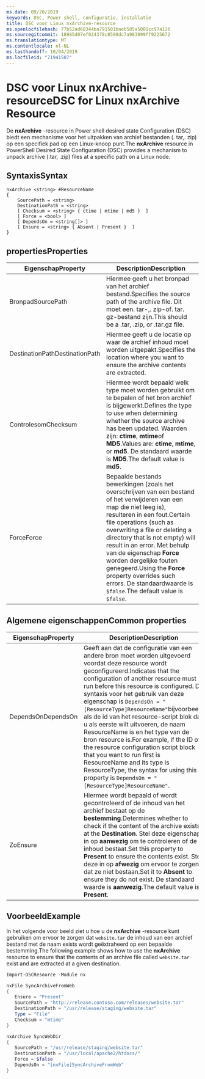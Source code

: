 ```yaml
---
ms.date: 09/20/2019
keywords: DSC, Power shell, configuratie, installatie
title: DSC voor Linux nxArchive-resource
ms.openlocfilehash: 77b52ad68344ba791501baeb585a5001cc97a126
ms.sourcegitcommit: 18985d07ef024378c8590dc7a983099ff9225672
ms.translationtype: MT
ms.contentlocale: nl-NL
ms.lasthandoff: 10/04/2019
ms.locfileid: "71941507"
---
```

# <a name="dsc-for-linux-nxarchive-resource"></a><span data-ttu-id="68d30-103">DSC voor Linux nxArchive-resource</span><span class="sxs-lookup"><span data-stu-id="68d30-103">DSC for Linux nxArchive Resource</span></span>

<span data-ttu-id="68d30-104">De **nxArchive** -resource in Power shell desired state Configuration (DSC) biedt een mechanisme voor het uitpakken van archief bestanden (. tar,. zip) op een specifiek pad op een Linux-knoop punt.</span><span class="sxs-lookup"><span data-stu-id="68d30-104">The **nxArchive** resource in PowerShell Desired State Configuration (DSC) provides a mechanism to unpack archive (.tar, .zip) files at a specific path on a Linux node.</span></span>

## <a name="syntax"></a><span data-ttu-id="68d30-105">Syntaxis</span><span class="sxs-lookup"><span data-stu-id="68d30-105">Syntax</span></span>

```Syntax
nxArchive <string> #ResourceName
{
    SourcePath = <string>
    DestinationPath = <string>
    [ Checksum = <string> { ctime | mtime | md5 }  ]
    [ Force = <bool> ]
    [ DependsOn = <string[]> ]
    [ Ensure = <string> { Absent | Present }  ]
}
```

## <a name="properties"></a><span data-ttu-id="68d30-106">properties</span><span class="sxs-lookup"><span data-stu-id="68d30-106">Properties</span></span>

|<span data-ttu-id="68d30-107">Eigenschap</span><span class="sxs-lookup"><span data-stu-id="68d30-107">Property</span></span> |<span data-ttu-id="68d30-108">Description</span><span class="sxs-lookup"><span data-stu-id="68d30-108">Description</span></span> |
|---|---|
|<span data-ttu-id="68d30-109">Bronpad</span><span class="sxs-lookup"><span data-stu-id="68d30-109">SourcePath</span></span> |<span data-ttu-id="68d30-110">Hiermee geeft u het bronpad van het archief bestand.</span><span class="sxs-lookup"><span data-stu-id="68d30-110">Specifies the source path of the archive file.</span></span> <span data-ttu-id="68d30-111">Dit moet een. tar-,. zip-of. tar. gz-bestand zijn.</span><span class="sxs-lookup"><span data-stu-id="68d30-111">This should be a .tar, .zip, or .tar.gz file.</span></span> |
|<span data-ttu-id="68d30-112">DestinationPath</span><span class="sxs-lookup"><span data-stu-id="68d30-112">DestinationPath</span></span> |<span data-ttu-id="68d30-113">Hiermee geeft u de locatie op waar de archief inhoud moet worden uitgepakt.</span><span class="sxs-lookup"><span data-stu-id="68d30-113">Specifies the location where you want to ensure the archive contents are extracted.</span></span> |
|<span data-ttu-id="68d30-114">Controlesom</span><span class="sxs-lookup"><span data-stu-id="68d30-114">Checksum</span></span> |<span data-ttu-id="68d30-115">Hiermee wordt bepaald welk type moet worden gebruikt om te bepalen of het bron archief is bijgewerkt.</span><span class="sxs-lookup"><span data-stu-id="68d30-115">Defines the type to use when determining whether the source archive has been updated.</span></span> <span data-ttu-id="68d30-116">Waarden zijn: **ctime**, **mtime**of **MD5**.</span><span class="sxs-lookup"><span data-stu-id="68d30-116">Values are: **ctime**, **mtime**, or **md5**.</span></span> <span data-ttu-id="68d30-117">De standaard waarde is **MD5**.</span><span class="sxs-lookup"><span data-stu-id="68d30-117">The default value is **md5**.</span></span> |
|<span data-ttu-id="68d30-118">Force</span><span class="sxs-lookup"><span data-stu-id="68d30-118">Force</span></span> |<span data-ttu-id="68d30-119">Bepaalde bestands bewerkingen (zoals het overschrijven van een bestand of het verwijderen van een map die niet leeg is), resulteren in een fout.</span><span class="sxs-lookup"><span data-stu-id="68d30-119">Certain file operations (such as overwriting a file or deleting a directory that is not empty) will result in an error.</span></span> <span data-ttu-id="68d30-120">Met behulp van de eigenschap **Force** worden dergelijke fouten genegeerd.</span><span class="sxs-lookup"><span data-stu-id="68d30-120">Using the **Force** property overrides such errors.</span></span> <span data-ttu-id="68d30-121">De standaardwaarde is `$false`.</span><span class="sxs-lookup"><span data-stu-id="68d30-121">The default value is `$false`.</span></span> |

## <a name="common-properties"></a><span data-ttu-id="68d30-122">Algemene eigenschappen</span><span class="sxs-lookup"><span data-stu-id="68d30-122">Common properties</span></span>

|<span data-ttu-id="68d30-123">Eigenschap</span><span class="sxs-lookup"><span data-stu-id="68d30-123">Property</span></span> |<span data-ttu-id="68d30-124">Description</span><span class="sxs-lookup"><span data-stu-id="68d30-124">Description</span></span> |
|---|---|
|<span data-ttu-id="68d30-125">DependsOn</span><span class="sxs-lookup"><span data-stu-id="68d30-125">DependsOn</span></span> |<span data-ttu-id="68d30-126">Geeft aan dat de configuratie van een andere bron moet worden uitgevoerd voordat deze resource wordt geconfigureerd.</span><span class="sxs-lookup"><span data-stu-id="68d30-126">Indicates that the configuration of another resource must run before this resource is configured.</span></span> <span data-ttu-id="68d30-127">De syntaxis voor het gebruik van deze eigenschap is `DependsOn = "[ResourceType]ResourceName"`bijvoorbeeld als de id van het resource-script blok dat u als eerste wilt uitvoeren, de naam ResourceName is en het type van de bron resource is.</span><span class="sxs-lookup"><span data-stu-id="68d30-127">For example, if the ID of the resource configuration script block that you want to run first is ResourceName and its type is ResourceType, the syntax for using this property is `DependsOn = "[ResourceType]ResourceName"`.</span></span> |
|<span data-ttu-id="68d30-128">Zo</span><span class="sxs-lookup"><span data-stu-id="68d30-128">Ensure</span></span> |<span data-ttu-id="68d30-129">Hiermee wordt bepaald of wordt gecontroleerd of de inhoud van het archief bestaat op de **bestemming**.</span><span class="sxs-lookup"><span data-stu-id="68d30-129">Determines whether to check if the content of the archive exists at the **Destination**.</span></span> <span data-ttu-id="68d30-130">Stel deze eigenschap in op **aanwezig** om te controleren of de inhoud bestaat.</span><span class="sxs-lookup"><span data-stu-id="68d30-130">Set this property to **Present** to ensure the contents exist.</span></span> <span data-ttu-id="68d30-131">Stel deze in op **afwezig** om ervoor te zorgen dat ze niet bestaan.</span><span class="sxs-lookup"><span data-stu-id="68d30-131">Set it to **Absent** to ensure they do not exist.</span></span> <span data-ttu-id="68d30-132">De standaard waarde is **aanwezig**.</span><span class="sxs-lookup"><span data-stu-id="68d30-132">The default value is **Present**.</span></span> |

## <a name="example"></a><span data-ttu-id="68d30-133">Voorbeeld</span><span class="sxs-lookup"><span data-stu-id="68d30-133">Example</span></span>

<span data-ttu-id="68d30-134">In het volgende voor beeld ziet u hoe u de **nxArchive** -resource kunt gebruiken om ervoor te zorgen dat `website.tar` de inhoud van een archief bestand met de naam exists wordt geëxtraheerd op een bepaalde bestemming.</span><span class="sxs-lookup"><span data-stu-id="68d30-134">The following example shows how to use the **nxArchive** resource to ensure that the contents of an archive file called `website.tar` exist and are extracted at a given destination.</span></span>

```powershell
Import-DSCResource -Module nx

nxFile SyncArchiveFromWeb
{
   Ensure = "Present"
   SourcePath = "http://release.contoso.com/releases/website.tar"
   DestinationPath = "/usr/release/staging/website.tar"
   Type = "File"
   Checksum = "mtime"
}

nxArchive SyncWebDir
{
   SourcePath = "/usr/release/staging/website.tar"
   DestinationPath = "/usr/local/apache2/htdocs/"
   Force = $false
   DependsOn = "[nxFile]SyncArchiveFromWeb"
}
```